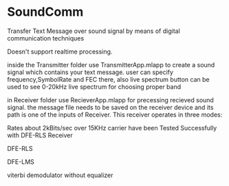 # SoundComm

Transfer Text Message over sound signal by means of digital communication techniques

Doesn't support realtime processing.

inside the Transmitter folder use TransmitterApp.mlapp to create a sound signal which contains your text message. user can specify frequency,SymbolRate and FEC there, also live spectrum button can be used to see 0-20kHz live spectrum for choosing proper band

in Receiver folder use RecieverApp.mlapp for precessing recieved sound signal. the message file needs to be saved on the receiver device and its path is one of the inputs of Receiver. This receiver operates in three modes:

Rates about 2kBits/sec over 15KHz carrier have been Tested Successfully with DFE-RLS Receiver


DFE-RLS

DFE-LMS

viterbi demodulator without equalizer

